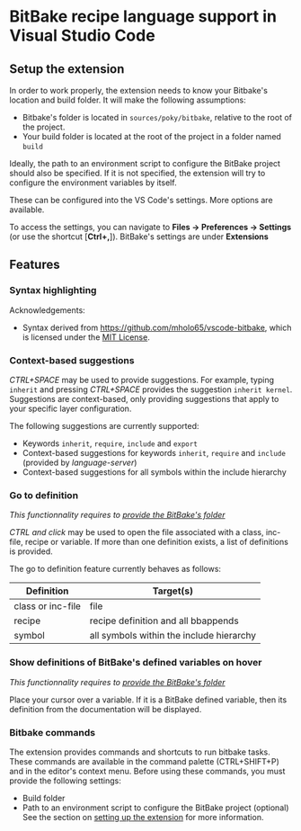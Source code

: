 # BitBake recipe language support in Visual Studio Code

## Setup the extension
In order to work properly, the extension needs to know your Bitbake's location and build folder. It will make the following assumptions:
- Bitbake's folder is located in `sources/poky/bitbake`, relative to the root of the project.
- Your build folder is located at the root of the project in a folder named `build`

Ideally, the path to an environment script to configure the BitBake project should also be specified. If it is not specified, the extension will try to configure the environment variables by itself.

These can be configured into the VS Code's settings. More options are available.

To access the settings, you can navigate to **Files -> Preferences -> Settings** (or use the shortcut [**Ctrl+,**]). BitBake's settings are under **Extensions**

## Features

### Syntax highlighting

Acknowledgements:

* Syntax derived from https://github.com/mholo65/vscode-bitbake, which is licensed under the [MIT License](https://github.com/mholo65/vscode-bitbake/blob/master/LICENSE).

### Context-based suggestions

*CTRL+SPACE* may be used to provide suggestions. For example, typing `inherit` and pressing *CTRL+SPACE* provides the suggestion `inherit kernel`. Suggestions are context-based, only providing suggestions that apply to your specific layer configuration.

The following suggestions are currently supported:

* Keywords `inherit`, `require`, `include` and `export`
* Context-based suggestions for keywords `inherit`, `require` and `include` (provided by *language-server*)
* Context-based suggestions for all symbols within the include hierarchy

### Go to definition
*This functionnality requires to [provide the BitBake's folder](#set-bitbakes-path)*

*CTRL and click* may be used to open the file associated with a class, inc-file, recipe or variable. If more than one definition exists, a list of definitions is provided.

The go to definition feature currently behaves as follows:

| Definition | Target(s) |
| --- | --- |
| class or inc-file | file |
| recipe | recipe definition and all bbappends |
| symbol | all symbols within the include hierarchy |

### Show definitions of BitBake's defined variables on hover
*This functionnality requires to [provide the BitBake's folder](#set-bitbakes-path)*

Place your cursor over a variable. If it is a BitBake defined variable, then its definition from the documentation will be displayed.

### Bitbake commands

The extension provides commands and shortcuts to run bitbake tasks. These commands are available in the command palette (CTRL+SHIFT+P) and in the editor's context menu. Before using these commands, you must provide the following settings:
- Build folder
- Path to an environment script to configure the BitBake project (optional)
See the section on [setting up the extension](#setup-the-extension) for more information.
